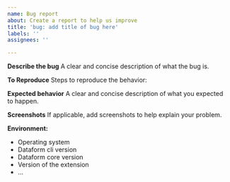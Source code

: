 ```yaml
---
name: Bug report
about: Create a report to help us improve
title: 'bug: add title of bug here'
labels: ''
assignees: ''

---
```


**Describe the bug**
A clear and concise description of what the bug is.

**To Reproduce**
Steps to reproduce the behavior:

**Expected behavior**
A clear and concise description of what you expected to happen.

**Screenshots**
If applicable, add screenshots to help explain your problem.

**Environment:**
 - Operating system
 - Dataform cli version
 - Dataform core version
 - Version of the extension
- ...
